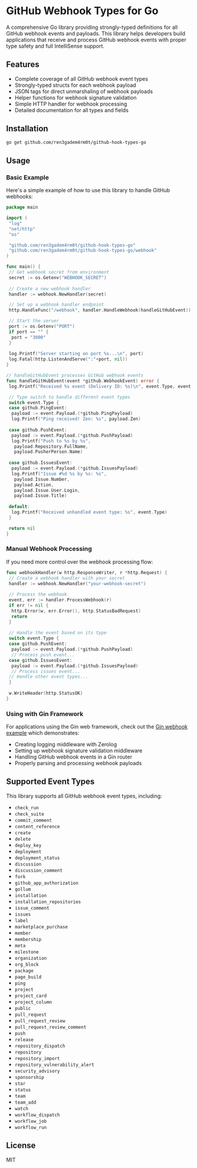 # GitHub Webhook Types for Go

A comprehensive Go library providing strongly-typed definitions for all GitHub webhook events and payloads. This library helps developers build applications that receive and process GitHub webhook events with proper type safety and full IntelliSense support.

## Features

- Complete coverage of all GitHub webhook event types
- Strongly-typed structs for each webhook payload
- JSON tags for direct unmarshaling of webhook payloads
- Helper functions for webhook signature validation
- Simple HTTP handler for webhook processing
- Detailed documentation for all types and fields

## Installation

```bash
go get github.com/ren3gadem4rm0t/github-hook-types-go
```

## Usage

### Basic Example

Here's a simple example of how to use this library to handle GitHub webhooks:

```go
package main

import (
 "log"
 "net/http"
 "os"

 "github.com/ren3gadem4rm0t/github-hook-types-go"
 "github.com/ren3gadem4rm0t/github-hook-types-go/webhook"
)

func main() {
 // Get webhook secret from environment
 secret := os.Getenv("WEBHOOK_SECRET")
 
 // Create a new webhook handler
 handler := webhook.NewHandler(secret)

 // Set up a webhook handler endpoint
 http.HandleFunc("/webhook", handler.HandleWebhook(handleGitHubEvent))

 // Start the server
 port := os.Getenv("PORT")
 if port == "" {
  port = "3000"
 }
 
 log.Printf("Server starting on port %s...\n", port)
 log.Fatal(http.ListenAndServe(":"+port, nil))
}

// handleGitHubEvent processes GitHub webhook events
func handleGitHubEvent(event *github.WebhookEvent) error {
 log.Printf("Received %s event (Delivery ID: %s)\n", event.Type, event.DeliveryID)

 // Type switch to handle different event types
 switch event.Type {
 case github.PingEvent:
  payload := event.Payload.(*github.PingPayload)
  log.Printf("Ping received! Zen: %s", payload.Zen)
  
 case github.PushEvent:
  payload := event.Payload.(*github.PushPayload)
  log.Printf("Push to %s by %s", 
   payload.Repository.FullName, 
   payload.PusherPerson.Name)
  
 case github.IssuesEvent:
  payload := event.Payload.(*github.IssuesPayload)
  log.Printf("Issue #%d %s by %s: %s",
   payload.Issue.Number,
   payload.Action,
   payload.Issue.User.Login,
   payload.Issue.Title)
   
 default:
  log.Printf("Received unhandled event type: %s", event.Type)
 }

 return nil
}
```

### Manual Webhook Processing

If you need more control over the webhook processing flow:

```go
func webhookHandler(w http.ResponseWriter, r *http.Request) {
 // Create a webhook handler with your secret
 handler := webhook.NewHandler("your-webhook-secret")
 
 // Process the webhook
 event, err := handler.ProcessWebhook(r)
 if err != nil {
  http.Error(w, err.Error(), http.StatusBadRequest)
  return
 }
 
 // Handle the event based on its type
 switch event.Type {
 case github.PushEvent:
  payload := event.Payload.(*github.PushPayload)
  // Process push event...
 case github.IssuesEvent:
  payload := event.Payload.(*github.IssuesPayload)
  // Process issues event...
 // Handle other event types...
 }
 
 w.WriteHeader(http.StatusOK)
}
```

### Using with Gin Framework

For applications using the Gin web framework, check out the [Gin webhook example](examples/gin-webhook-server/) which demonstrates:

- Creating logging middleware with Zerolog
- Setting up webhook signature validation middleware
- Handling GitHub webhook events in a Gin router
- Properly parsing and processing webhook payloads

## Supported Event Types

This library supports all GitHub webhook event types, including:

- `check_run`
- `check_suite`
- `commit_comment`
- `content_reference`
- `create`
- `delete`
- `deploy_key`
- `deployment`
- `deployment_status`
- `discussion`
- `discussion_comment`
- `fork`
- `github_app_authorization`
- `gollum`
- `installation`
- `installation_repositories`
- `issue_comment`
- `issues`
- `label`
- `marketplace_purchase`
- `member`
- `membership`
- `meta`
- `milestone`
- `organization`
- `org_block`
- `package`
- `page_build`
- `ping`
- `project`
- `project_card`
- `project_column`
- `public`
- `pull_request`
- `pull_request_review`
- `pull_request_review_comment`
- `push`
- `release`
- `repository_dispatch`
- `repository`
- `repository_import`
- `repository_vulnerability_alert`
- `security_advisory`
- `sponsorship`
- `star`
- `status`
- `team`
- `team_add`
- `watch`
- `workflow_dispatch`
- `workflow_job`
- `workflow_run`

## License

MIT
